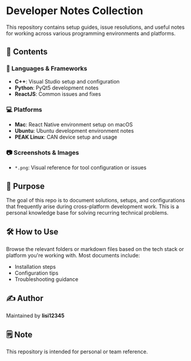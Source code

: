 # Developer Notes Collection

This repository contains setup guides, issue resolutions, and useful notes for working across various programming environments and platforms.

## 📁 Contents

### 📌 Languages & Frameworks
- **C++**: Visual Studio setup and configuration
- **Python**: PyQt5 development notes
- **ReactJS**: Common issues and fixes

### 💻 Platforms
- **Mac**: React Native environment setup on macOS
- **Ubuntu**: Ubuntu development environment notes
- **PEAK Linux**: CAN device setup and usage

### 📷 Screenshots & Images
- `*.png`: Visual reference for tool configuration or issues

## 📌 Purpose
The goal of this repo is to document solutions, setups, and configurations that frequently arise during cross-platform development work. This is a personal knowledge base for solving recurring technical problems.

## 🛠 How to Use
Browse the relevant folders or markdown files based on the tech stack or platform you're working with. Most documents include:
- Installation steps
- Configuration tips
- Troubleshooting guidance

## ✍️ Author
Maintained by **lisi12345**

## 🗒️ Note
This repository is intended for personal or team reference.

